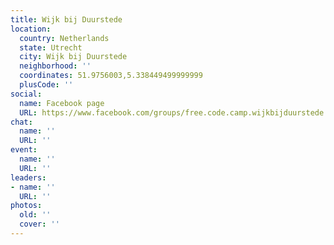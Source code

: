 ```yaml
---
title: Wijk bij Duurstede
location:
  country: Netherlands
  state: Utrecht
  city: Wijk bij Duurstede
  neighborhood: ''
  coordinates: 51.9756003,5.338449499999999
  plusCode: ''
social:
  name: Facebook page
  URL: https://www.facebook.com/groups/free.code.camp.wijkbijduurstede
chat:
  name: ''
  URL: ''
event:
  name: ''
  URL: ''
leaders:
- name: ''
  URL: ''
photos:
  old: ''
  cover: ''
---
```


